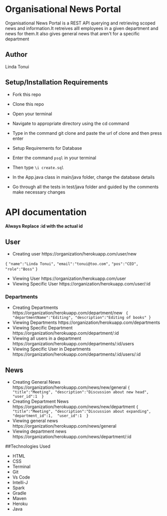 # Organisational News Portal
Organisational News Portal is a REST API querying and retrieving scoped news and information.It retreives alll employees in a given department and news for them.It also gives general 
news that aren't for a specific department

## Author
Linda Tonui

## Setup/Installation Requirements
- Fork this repo
- Clone this repo
- Open your terminal
- Navigate to appropriate directory using the cd command
- Type in the command git clone and paste the url of clone and then press enter
- Setup Requirements for Database
- Enter the command `psql` in your terminal
- Then type `\i create.sql`


- In the App.java class in main/java folder, change the database details
- Go through all the tests in test/java folder and guided by the comments make necessary changes

# API documentation
#### Always Replace :id with the actual id

## User

- Creating user https://organization/herokuapp.com/user/new 

`{` 
`"name":"Linda Tonui",`
`"email":"tonui@too.com",`
`"pos":"CEO",`
`"role":"Boss"`
`}`
- Viewing User https://organization/herokuapp.com/user
- Viewing Specific User https://organization/herokuapp.com/user/:id


### Departments

- Creating Departments https://organization/herokuapp.com/department/new
 `
{ 
"departmentName":"Editing",
"description":"Editing of books"
}`
- Viewing Departments https://organization/herokuapp.com/departments
- Viewing Specific Department https://organization/herokuapp.com/department/:id 
- Viewing all users in a department https://organization/herokuapp.com/departments/:id/users 
- Viewing Specific User in Departments https://organization/herokuapp.com/departments/:id/users/:id 

## News

- Creating General News https://organization/herokuapp.com/news/new/general 
`{ 
"title":"Meeting",
"description":"Discussion about new head",
"user_id":1 
}`
- Creating Department News https://organization/herokuapp.com/news/new/department 
`{ 
"title":"Meeting",
"description":"Discussion about expanding",
"department_id":1, 
"user_id":1 
}`
- Viewing general news https://organization/herokuapp.com/news/general
- Viewing department news https://organization/herokuapp.com/news/department/:id


##Technologies Used
- HTML
- CSS
- Terminal
- Git
- Vs Code
- Intelli-J
- Spark
- Gradle
- Maven
- Heroku
- Java

